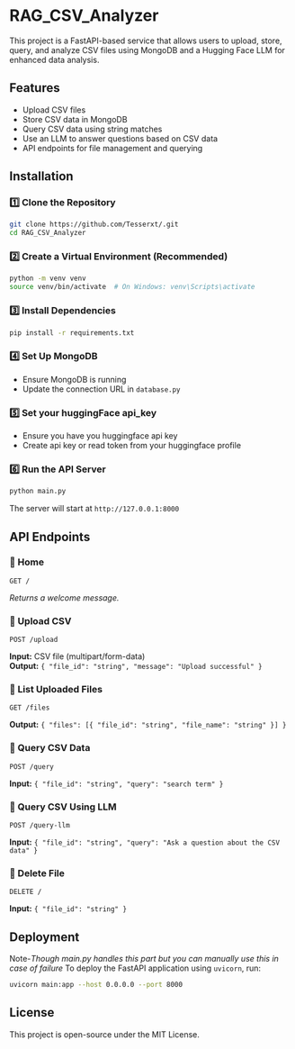 # RAG_CSV_Analyzer

This project is a FastAPI-based service that allows users to upload, store, query, and analyze CSV files using MongoDB and a Hugging Face LLM for enhanced data analysis.

## Features

- Upload CSV files
- Store CSV data in MongoDB
- Query CSV data using string matches
- Use an LLM to answer questions based on CSV data
- API endpoints for file management and querying

## Installation

### 1️⃣ Clone the Repository

```sh
git clone https://github.com/Tesserxt/.git
cd RAG_CSV_Analyzer
```

### 2️⃣ Create a Virtual Environment (Recommended)

```sh
python -m venv venv
source venv/bin/activate  # On Windows: venv\Scripts\activate
```

### 3️⃣ Install Dependencies

```sh
pip install -r requirements.txt
```

### 4️⃣ Set Up MongoDB

- Ensure MongoDB is running
- Update the connection URL in `database.py`

### 5️⃣ Set your huggingFace api_key

- Ensure you have you huggingface api key
- Create api key or read token from your huggingface profile

### 6️⃣ Run the API Server

```sh
python main.py
```

The server will start at `http://127.0.0.1:8000`

## API Endpoints

### 🔹 Home

```http
GET /
```

*Returns a welcome message.*

### 🔹 Upload CSV

```http
POST /upload
```

**Input:** CSV file (multipart/form-data)\
**Output:** `{ "file_id": "string", "message": "Upload successful" }`

### 🔹 List Uploaded Files

```http
GET /files
```

**Output:** `{ "files": [{ "file_id": "string", "file_name": "string" }] }`

### 🔹 Query CSV Data

```http
POST /query
```

**Input:** `{ "file_id": "string", "query": "search term" }`

### 🔹 Query CSV Using LLM

```http
POST /query-llm
```

**Input:** `{ "file_id": "string", "query": "Ask a question about the CSV data" }`

### 🔹 Delete File

```http
DELETE /
```

**Input:** `{ "file_id": "string" }`

## Deployment

Note-*Though main.py handles this part but you can manually use this in case of failure*
To deploy the FastAPI application using `uvicorn`, run:

```sh
uvicorn main:app --host 0.0.0.0 --port 8000
```

## License

This project is open-source under the MIT License.

